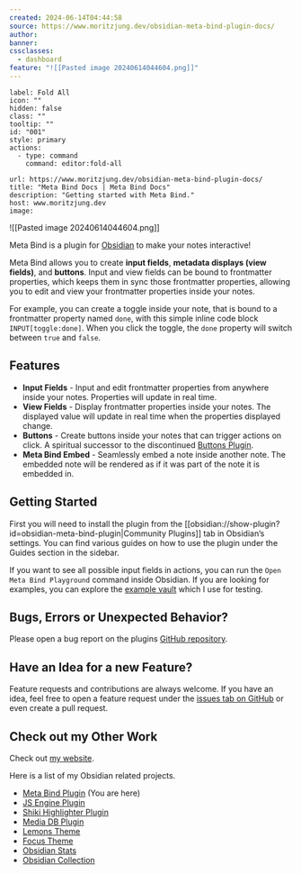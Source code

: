 ```yaml
---
created: 2024-06-14T04:44:58
source: https://www.moritzjung.dev/obsidian-meta-bind-plugin-docs/
author: 
banner: 
cssclasses:
  - dashboard
feature: "![[Pasted image 20240614044604.png]]"
---
```


```meta-bind-button
label: Fold All
icon: ""
hidden: false
class: ""
tooltip: ""
id: "001"
style: primary
actions:
  - type: command
    command: editor:fold-all

```

```cardlink
url: https://www.moritzjung.dev/obsidian-meta-bind-plugin-docs/
title: "Meta Bind Docs | Meta Bind Docs"
description: "Getting started with Meta Bind."
host: www.moritzjung.dev
image: 
```

![[Pasted image 20240614044604.png]]

Meta Bind is a plugin for [Obsidian](https://obsidian.md/) to make your notes interactive!

Meta Bind allows you to create **input fields**, **metadata displays (view fields)**, and **buttons**. Input and view fields can be bound to frontmatter properties, which keeps them in sync those frontmatter properties, allowing you to edit and view your frontmatter properties inside your notes.

For example, you can create a toggle inside your note, that is bound to a frontmatter property named `done`, with this simple inline code block `INPUT[toggle:done]`. When you click the toggle, the `done` property will switch between `true` and `false`.

## Features

-   **Input Fields** - Input and edit frontmatter properties from anywhere inside your notes. Properties will update in real time.
-   **View Fields** - Display frontmatter properties inside your notes. The displayed value will update in real time when the properties displayed change.
-   **Buttons** - Create buttons inside your notes that can trigger actions on click. A spiritual successor to the discontinued [Buttons Plugin](https://github.com/shabegom/buttons).
-   **Meta Bind Embed** - Seamlessly embed a note inside another note. The embedded note will be rendered as if it was part of the note it is embedded in.

## Getting Started

First you will need to install the plugin from the [[obsidian://show-plugin?id=obsidian-meta-bind-plugin|Community Plugins]] tab in Obsidian’s settings. You can find various guides on how to use the plugin under the Guides section in the sidebar.

If you want to see all possible input fields in actions, you can run the `Open Meta Bind Playground` command inside Obsidian. If you are looking for examples, you can explore the [example vault](https://github.com/mProjectsCode/obsidian-meta-bind-plugin/tree/master/exampleVault) which I use for testing.

## Bugs, Errors or Unexpected Behavior?

Please open a bug report on the plugins [GitHub repository](https://github.com/mProjectsCode/obsidian-meta-bind-plugin/issues).

## Have an Idea for a new Feature?

Feature requests and contributions are always welcome. If you have an idea, feel free to open a feature request under the [issues tab on GitHub](https://github.com/mProjectsCode/obsidian-meta-bind-plugin/issues) or even create a pull request.

## Check out my Other Work

Check out [my website](https://www.moritzjung.dev/).

Here is a list of my Obsidian related projects.

-   [Meta Bind Plugin](https://github.com/mProjectsCode/obsidian-meta-bind-plugin) (You are here)
-   [JS Engine Plugin](https://github.com/mProjectsCode/obsidian-js-engine-plugin)
-   [Shiki Highlighter Plugin](https://github.com/mProjectsCode/obsidian-shiki-plugin)
-   [Media DB Plugin](https://github.com/mProjectsCode/obsidian-media-db-plugin)
-   [Lemons Theme](https://github.com/mProjectsCode/obsidian-lemons-theme)
-   [Focus Theme](https://github.com/mProjectsCode/obsidian-focus-theme)
-   [Obsidian Stats](https://www.moritzjung.dev/obsidian-stats)
-   [Obsidian Collection](https://www.moritzjung.dev/obsidian-collection)
> 